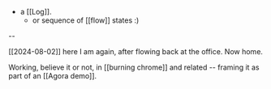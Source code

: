 - a [[Log]].
  - or sequence of [[flow]] states :)

--

[[2024-08-02]] here I am again, after flowing back at the office. Now home.

Working, believe it or not, in [[burning chrome]] and related -- framing it as part of an [[Agora demo]].
